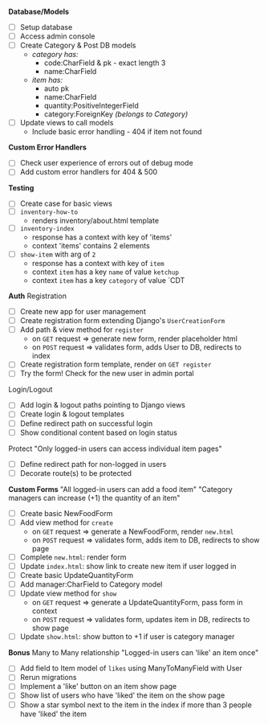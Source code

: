 **Database/Models**

- [ ] Setup database
- [ ] Access admin console
- [ ] Create Category & Post DB models
  - _category has:_
    - code:CharField & pk - exact length 3
    - name:CharField
  - _item has:_
    - auto pk
    - name:CharField
    - quantity:PositiveIntegerField
    - category:ForeignKey _(belongs to Category)_
- [ ] Update views to call models
  - Include basic error handling - 404 if item not found

**Custom Error Handlers**

- [ ] Check user experience of errors out of debug mode
- [ ] Add custom error handlers for 404 & 500

**Testing**

- [ ] Create case for basic views
- [ ] `inventory-how-to`
  - renders inventory/about.html template
- [ ] `inventory-index`
  - response has a context with key of 'items'
  - context 'items' contains 2 elements
- [ ] `show-item` with arg of `2`
  - response has a context with key of `item`
  - context `item` has a key `name` of value `ketchup`
  - context `item` has a key `category` of value `CDT

**Auth**
Registration

- [ ] Create new app for user management
- [ ] Create registration form extending Django's `UserCreationForm`
- [ ] Add path & view method for `register`
  - on `GET` request => generate new form, render placeholder html
  - on `POST` request => validates form, adds User to DB, redirects to index
- [ ] Create registration form template, render on `GET register`
- [ ] Try the form! Check for the new user in admin portal

Login/Logout

- [ ] Add login & logout paths pointing to Django views
- [ ] Create login & logout templates
- [ ] Define redirect path on successful login
- [ ] Show conditional content based on login status

Protect
"Only logged-in users can access individual item pages"

- [ ] Define redirect path for non-logged in users
- [ ] Decorate route(s) to be protected

**Custom Forms**
"All logged-in users can add a food item"
"Category managers can increase (+1) the quantity of an item"

- [ ] Create basic NewFoodForm
- [ ] Add view method for `create`
  - on `GET` request => generate a NewFoodForm, render `new.html`
  - on `POST` request => validates form, adds item to DB, redirects to show page
- [ ] Complete `new.html`: render form
- [ ] Update `index.html`: show link to create new item if user logged in
- [ ] Create basic UpdateQuantityForm
- [ ] Add manager:CharField to Category model
- [ ] Update view method for `show`
  - on `GET` request => generate a UpdateQuantityForm, pass form in context
  - on `POST` request => validates form, updates item in DB, redirects to show page
- [ ] Update `show.html`: show button to +1 if user is category manager

**Bonus**
Many to Many relationship
"Logged-in users can 'like' an item once"

- [ ] Add field to Item model of `likes` using ManyToManyField with User
- [ ] Rerun migrations
- [ ] Implement a 'like' button on an item show page
- [ ] Show list of users who have 'liked' the item on the show page
- [ ] Show a star symbol next to the item in the index if more than 3 people have 'liked' the item
